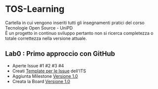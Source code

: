 # TOS-Learning
Cartella in cui vengono inseriti tutti gli insegnamenti pratici del corso Tecnologie Open Source - UniPD\
È un progetto in continuo sviluppo pertanto non si ricerca completezza o totale correttezza nella versione attuale.

## Lab0 : Primo approccio con GitHub
* Aperte Issue #1 #2 #3 #4
* Creati [Template per le Issue](https://github.com/LucaPolese/TOS-Learning/tree/main/.github/ISSUE_TEMPLATE) dell'ITS
* Aggiunta Milestone [Versione 1.0](https://github.com/LucaPolese/TOS-Learning/milestone/1)
* Creata la Board [Versione 1.0](https://github.com/LucaPolese/TOS-Learning/projects/1)
